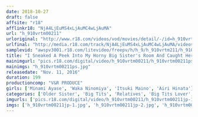 ```yaml
---
date: 2018-10-27
draft: false
affsite: "r18"
afflinkr18: "NjA4LjEuMS4xLjAuMC4wLjAuMA"
url: "h_910vrtm00211"
urloriginal: "http://www.r18.com/videos/vod/movies/detail/-/id=h_910vrtm00211"
urlfinal: "http://media.r18.com/track/NjA4LjEuMS4xLjAuMC4wLjAuMA/videos/vod/movies/detail/-/id=h_910vrtm00211"
samplevid: "awspv3001.r18.com/litevideo/freepv/h/h_9/h_910vrtm211/h_910vrtm211_dmb_w.mp4"
title: "I Sneaked A Peek Into My Horny Big Sister's Room And Caught Her Practicing Her Titty Fuck Technique! This Little Brother Saw Her Soft Big Tits For The First Time, And Decided To Embark On The Forbidden Fruit Of Incest Sex! Watch Her Jiggle Those Tits In Furious Piston Pounding Orgasmic Fucking!"
mainimgurl: "pics.r18.com/digital/video/h_910vrtm00211/h_910vrtm00211ps.jpg"
mainimgs: "h_910vrtm00211ps.jpg"
releasedate: "Nov. 11, 2016"
duration: 199
productioncomp: "V&R PRODUCE"
girls: ['Minami Ayase', 'Waka Ninomiya', 'Itsuki Maino', 'Airi Hinata']
categories: ['Older Sister', 'Big Tits', 'Relatives', 'Big Tits Lover', 'Sister', 'Cowgirl', 'Titty Fuck', 'Hi-Def']
imgurls: ['pics.r18.com/digital/video/h_910vrtm00211/h_910vrtm00211jp-1.jpg', 'pics.r18.com/digital/video/h_910vrtm00211/h_910vrtm00211jp-2.jpg', 'pics.r18.com/digital/video/h_910vrtm00211/h_910vrtm00211jp-3.jpg', 'pics.r18.com/digital/video/h_910vrtm00211/h_910vrtm00211jp-4.jpg', 'pics.r18.com/digital/video/h_910vrtm00211/h_910vrtm00211jp-5.jpg', 'pics.r18.com/digital/video/h_910vrtm00211/h_910vrtm00211jp-6.jpg', 'pics.r18.com/digital/video/h_910vrtm00211/h_910vrtm00211jp-7.jpg', 'pics.r18.com/digital/video/h_910vrtm00211/h_910vrtm00211jp-8.jpg', 'pics.r18.com/digital/video/h_910vrtm00211/h_910vrtm00211jp-9.jpg', 'pics.r18.com/digital/video/h_910vrtm00211/h_910vrtm00211jp-10.jpg', 'pics.r18.com/digital/video/h_910vrtm00211/h_910vrtm00211jp-11.jpg', 'pics.r18.com/digital/video/h_910vrtm00211/h_910vrtm00211jp-12.jpg', 'pics.r18.com/digital/video/h_910vrtm00211/h_910vrtm00211jp-13.jpg', 'pics.r18.com/digital/video/h_910vrtm00211/h_910vrtm00211jp-14.jpg', 'pics.r18.com/digital/video/h_910vrtm00211/h_910vrtm00211jp-15.jpg', 'pics.r18.com/digital/video/h_910vrtm00211/h_910vrtm00211jp-16.jpg', 'pics.r18.com/digital/video/h_910vrtm00211/h_910vrtm00211jp-17.jpg', 'pics.r18.com/digital/video/h_910vrtm00211/h_910vrtm00211jp-18.jpg', 'pics.r18.com/digital/video/h_910vrtm00211/h_910vrtm00211jp-19.jpg', 'pics.r18.com/digital/video/h_910vrtm00211/h_910vrtm00211jp-20.jpg']
imgs: ['h_910vrtm00211jp-1.jpg', 'h_910vrtm00211jp-2.jpg', 'h_910vrtm00211jp-3.jpg', 'h_910vrtm00211jp-4.jpg', 'h_910vrtm00211jp-5.jpg', 'h_910vrtm00211jp-6.jpg', 'h_910vrtm00211jp-7.jpg', 'h_910vrtm00211jp-8.jpg', 'h_910vrtm00211jp-9.jpg', 'h_910vrtm00211jp-10.jpg', 'h_910vrtm00211jp-11.jpg', 'h_910vrtm00211jp-12.jpg', 'h_910vrtm00211jp-13.jpg', 'h_910vrtm00211jp-14.jpg', 'h_910vrtm00211jp-15.jpg', 'h_910vrtm00211jp-16.jpg', 'h_910vrtm00211jp-17.jpg', 'h_910vrtm00211jp-18.jpg', 'h_910vrtm00211jp-19.jpg', 'h_910vrtm00211jp-20.jpg']
---
```

